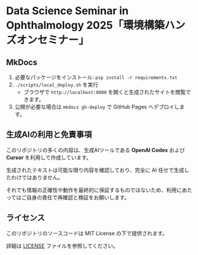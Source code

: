 # Data Science Seminar in Ophthalmology 2025「環境構築ハンズオンセミナー」

## MkDocs

1. 必要なパッケージをインストール: `pip install -r requirements.txt`
2. `./scripts/local_deploy.sh` を実行
   - ブラウザで `http://localhost:8000` を開くと生成されたサイトを閲覧できます。
3. 公開が必要な場合は `mkdocs gh-deploy` で GitHub Pages へデプロイします。

## 生成AIの利用と免責事項

このリポジトリの多くの内容は、生成AIツールである **OpenAI Codex** および **Cursor** を利用して作成しています。

生成されたテキストは可能な限り内容を確認しており、完全に AI 任せで生成したわけではありません。

それでも情報の正確性や動作を最終的に保証するものではないため、利用にあたってはご自身の責任で再確認と検証をお願いします。


## ライセンス

このリポジトリのソースコードは MIT License の下で提供されます。

詳細は [LICENSE](./LICENSE) ファイルを参照してください。
